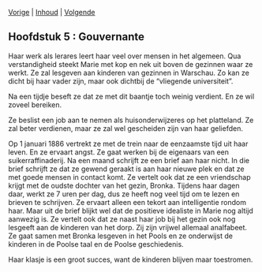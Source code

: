 [Vorige](hfst04_roeping.md) | [Inhoud](inhoudsopgave.md) | [Volgende](hfst06_de_lange_wachttijd.md)

## Hoofdstuk 5 : Gouvernante 

Haar werk als lerares leert haar veel over mensen in het algemeen. Qua verstandigheid steekt Marie met kop en nek uit boven de gezinnen waar ze werkt. Ze zal lesgeven aan kinderen van gezinnen in Warschau. Zo kan ze dicht bij haar vader zijn, maar ook dichtbij de “vliegende universiteit”. 

Na een tijdje beseft ze dat ze met dit baantje toch weinig verdient. En ze wil zoveel bereiken. 

Ze beslist een job aan te nemen als huisonderwijzeres op het platteland. Ze zal beter verdienen, maar ze zal wel gescheiden zijn van haar geliefden.

Op 1 januari 1886 vertrekt ze met de trein naar de eenzaamste tijd uit haar leven. En ze ervaart angst. Ze gaat werken bij de eigenaars van een suikerraffinaderij. Na een maand schrijft ze een brief aan haar nicht. In die brief schrijft ze dat ze gewend geraakt is aan haar nieuwe plek en dat ze met goede mensen in contact komt. Ze vertelt ook dat ze een vriendschap krijgt met de oudste dochter van het gezin, Bronka. Tijdens haar dagen daar, werkt ze 7 uren per dag, dus ze heeft nog veel tijd om te lezen en brieven te schrijven. Ze ervaart alleen een tekort aan intelligentie rondom haar.  Maar uit de brief blijkt wel dat de positieve idealiste in Marie nog altijd aanwezig is. Ze vertelt ook dat ze naast haar job bij het gezin ook nog lesgeeft aan de kinderen van het dorp. Zij zijn vrijwel allemaal analfabeet. Ze gaat samen met Bronka lesgeven in het Pools en ze onderwijst de kinderen in de Poolse taal en de Poolse geschiedenis. 

Haar klasje is een groot succes, want de kinderen blijven maar toestromen.
